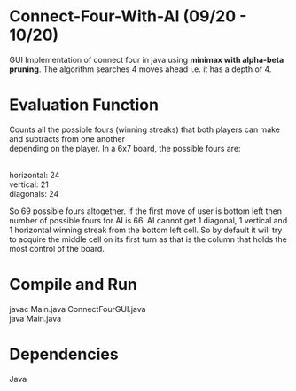 # Connect-Four-With-AI (09/20 - 10/20)
GUI Implementation of connect four in java using <strong>minimax with alpha-beta pruning</strong>.
The algorithm searches 4 moves ahead i.e. it has a depth of 4.

# Evaluation Function
Counts all the possible fours (winning streaks) that both players can make and subtracts
from one another <br> depending on the player. In a 6x7 board, the possible fours are: <br><br>

horizontal: 24 <br>
vertical: 21 <br>
diagonals: 24 <br>

So 69 possible fours altogether. If the first move of user is bottom left then number of possible fours for AI is 66.
AI cannot get 1 diagonal, 1 vertical and 1 horizontal winning streak from the bottom left cell. So by default it will
try to acquire the middle cell on its first turn as that is the column that holds the most control of the board.

# Compile and Run
javac Main.java ConnectFourGUI.java <br>
java Main.java

# Dependencies
Java
